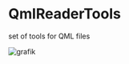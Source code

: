 # QmlReaderTools
set of tools for QML files

![grafik](https://user-images.githubusercontent.com/42959832/89297695-94d0b180-d664-11ea-93b3-471266f13008.png)
